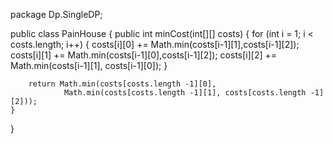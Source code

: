 package Dp.SingleDP;

public class PainHouse {
    public int minCost(int[][] costs) {
        for (int i = 1; i < costs.length; i++)
        {
            costs[i][0] += Math.min(costs[i-1][1],costs[i-1][2]);
            costs[i][1] += Math.min(costs[i-1][0],costs[i-1][2]);
            costs[i][2] += Math.min(costs[i-1][1], costs[i-1][0]);
        }

        return Math.min(costs[costs.length -1][0],
                Math.min(costs[costs.length -1][1], costs[costs.length -1][2]));
    }
}
